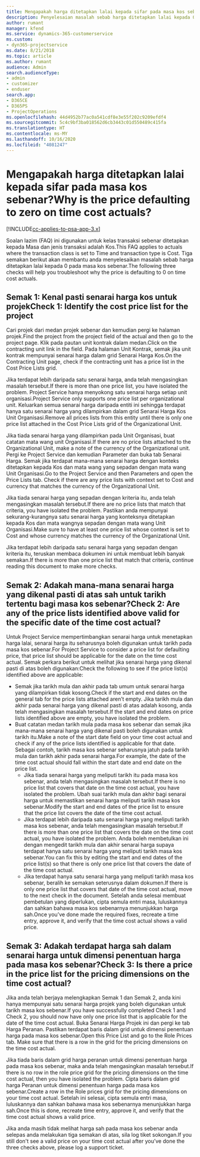 ```yaml
---
title: Mengapakah harga ditetapkan lalai kepada sifar pada masa kos sebenar?
description: Penyelesaian masalah sebab harga ditetapkan lalai kepada 0 pada masa kos sebenar.
author: rumant
manager: kfend
ms.service: dynamics-365-customerservice
ms.custom:
- dyn365-projectservice
ms.date: 8/21/2018
ms.topic: article
ms.author: rumant
audience: Admin
search.audienceType:
- admin
- customizer
- enduser
search.app:
- D365CE
- D365PS
- ProjectOperations
ms.openlocfilehash: 44d4952b77ac0a541cdf8e3e55f202c9209efdf4
ms.sourcegitcommit: 5c4c9bf3ba018562d6cb3443c01d550489c415fa
ms.translationtype: HT
ms.contentlocale: ms-MY
ms.lasthandoff: 10/16/2020
ms.locfileid: "4081247"
---
```

# <a name="why-is-the-price-defaulting-to-zero-on-time-cost-actuals"></a><span data-ttu-id="7b1ed-103">Mengapakah harga ditetapkan lalai kepada sifar pada masa kos sebenar?</span><span class="sxs-lookup"><span data-stu-id="7b1ed-103">Why is the price defaulting to zero on time cost actuals?</span></span>

[!INCLUDE[cc-applies-to-psa-app-3.x](../includes/cc-applies-to-psa-app-3x.md)]

<span data-ttu-id="7b1ed-104">Soalan lazim (FAQ) ini digunakan untuk kelas transaksi sebenar ditetapkan kepada Masa dan jenis transaksi adalah Kos.</span><span class="sxs-lookup"><span data-stu-id="7b1ed-104">This FAQ applies to actuals where the transaction class is set to Time and transaction type is Cost.</span></span> <span data-ttu-id="7b1ed-105">Tiga semakan berikut akan membantu anda menyelesaikan masalah sebab harga ditetapkan lalai kepada 0 pada masa kos sebenar.</span><span class="sxs-lookup"><span data-stu-id="7b1ed-105">The following three checks will help you troubleshoot why the price is defaulting to 0 on time cost actuals.</span></span>
 
## <a name="check-1-identify-the-cost-price-list-for-the-project"></a><span data-ttu-id="7b1ed-106">Semak 1: Kenal pasti senarai harga kos untuk projek</span><span class="sxs-lookup"><span data-stu-id="7b1ed-106">Check 1: Identify the cost price list for the project</span></span>

<span data-ttu-id="7b1ed-107">Cari projek dari medan projek sebenar dan kemudian pergi ke halaman projek.</span><span class="sxs-lookup"><span data-stu-id="7b1ed-107">Find the project from the project field of the actual and then go to the project page.</span></span> <span data-ttu-id="7b1ed-108">Klik pada pautan unit kontrak dalam medan.</span><span class="sxs-lookup"><span data-stu-id="7b1ed-108">Click on the contracting unit link in the field.</span></span> <span data-ttu-id="7b1ed-109">Pada halaman Unit Kontrak, semak jika unit kontrak mempunyai senarai harga dalam grid Senarai Harga Kos.</span><span class="sxs-lookup"><span data-stu-id="7b1ed-109">On the Contracting Unit page, check if the contracting unit has a price list in the Cost Price Lists grid.</span></span>

<span data-ttu-id="7b1ed-110">Jika terdapat lebih daripada satu senarai harga, anda telah mengasingkan masalah tersebut.</span><span class="sxs-lookup"><span data-stu-id="7b1ed-110">If there is more than one price list, you have isolated the problem.</span></span> <span data-ttu-id="7b1ed-111">Project Service hanya menyokong satu senarai harga setiap unit organisasi.</span><span class="sxs-lookup"><span data-stu-id="7b1ed-111">Project Service only supports one price list per organizational unit.</span></span> <span data-ttu-id="7b1ed-112">Keluarkan semua senarai harga daripada entiti ini sehingga terdapat hanya satu senarai harga yang dilampirkan dalam grid Senarai Harga Kos Unit Organisasi.</span><span class="sxs-lookup"><span data-stu-id="7b1ed-112">Remove all prices lists from this entity until there is only one price list attached in the Cost Price Lists grid of the Organizational Unit.</span></span>

<span data-ttu-id="7b1ed-113">Jika tiada senarai harga yang dilampirkan pada Unit Organisasi, buat catatan mata wang unit Organisasi.</span><span class="sxs-lookup"><span data-stu-id="7b1ed-113">If there are no price lists attached to the Organizational Unit, make a note of the currency of the Organizational unit.</span></span> <span data-ttu-id="7b1ed-114">Pergi ke Project Service dan kemudian Parameter dan buka tab Senarai Harga. Semak jika terdapat mana-mana senarai harga dengan konteks ditetapkan kepada Kos dan mata wang yang sepadan dengan mata wang Unit Organisasi.</span><span class="sxs-lookup"><span data-stu-id="7b1ed-114">Go to the Project Service and then Parameters and open the Price Lists tab. Check if there are any price lists with context set to Cost and currency that matches the currency of the Organizational Unit.</span></span>
 
<span data-ttu-id="7b1ed-115">Jika tiada senarai harga yang sepadan dengan kriteria itu, anda telah mengasingkan masalah tersebut.</span><span class="sxs-lookup"><span data-stu-id="7b1ed-115">If there are no price lists that match that criteria, you have isolated the problem.</span></span> <span data-ttu-id="7b1ed-116">Pastikan anda mempunyai sekurang-kurangnya satu senarai harga yang konteksnya ditetapkan kepada Kos dan mata wangnya sepadan dengan mata wang Unit Organisasi.</span><span class="sxs-lookup"><span data-stu-id="7b1ed-116">Make sure to have at least one price list whose context is set to Cost and whose currency matches the currency of the Organizational Unit.</span></span>

<span data-ttu-id="7b1ed-117">Jika terdapat lebih daripada satu senarai harga yang sepadan dengan kriteria itu, teruskan membaca dokumen ini untuk membuat lebih banyak semakan.</span><span class="sxs-lookup"><span data-stu-id="7b1ed-117">If there is more than one price list that match that criteria, continue reading this document to make more checks.</span></span>

## <a name="check-2-are-any-of-the-price-lists-identified-above-valid-for-the-specific-date-of-the-time-cost-actual"></a><span data-ttu-id="7b1ed-118">Semak 2: Adakah mana-mana senarai harga yang dikenal pasti di atas sah untuk tarikh tertentu bagi masa kos sebenar?</span><span class="sxs-lookup"><span data-stu-id="7b1ed-118">Check 2: Are any of the price lists identified above valid for the specific date of the time cost actual?</span></span>

<span data-ttu-id="7b1ed-119">Untuk Project Service mempertimbangkan senarai harga untuk menetapkan harga lalai, senarai harga itu seharusnya boleh digunakan untuk tarikh pada masa kos sebenar.</span><span class="sxs-lookup"><span data-stu-id="7b1ed-119">For Project Service to consider a price list for defaulting price, that price list should be applicable for the date on the time cost actual.</span></span> <span data-ttu-id="7b1ed-120">Semak perkara berikut untuk melihat jika senarai harga yang dikenal pasti di atas boleh digunakan:</span><span class="sxs-lookup"><span data-stu-id="7b1ed-120">Check the following to see if the price list(s) identified above are applicable:</span></span>

- <span data-ttu-id="7b1ed-121">Semak jika tarikh mula dan akhir pada tab umum untuk senarai harga yang dilampirkan tidak kosong.</span><span class="sxs-lookup"><span data-stu-id="7b1ed-121">Check if the start and end dates on the general tab for the price lists attached aren’t empty.</span></span> <span data-ttu-id="7b1ed-122">Jika tarikh mula dan akhir pada senarai harga yang dikenal pasti di atas adalah kosong, anda telah mengasingkan masalah tersebut.</span><span class="sxs-lookup"><span data-stu-id="7b1ed-122">If the start and end dates on price lists identified above are empty, you have isolated the problem.</span></span> 
- <span data-ttu-id="7b1ed-123">Buat catatan medan tarikh mula pada masa kos sebenar dan semak jika mana-mana senarai harga yang dikenal pasti boleh digunakan untuk tarikh itu.</span><span class="sxs-lookup"><span data-stu-id="7b1ed-123">Make a note of the start date field on your time cost actual and check if any of the price lists identified is applicable for that date.</span></span> <span data-ttu-id="7b1ed-124">Sebagai contoh, tarikh masa kos sebenar seharusnya jatuh pada tarikh mula dan tarikh akhir pada senarai harga.</span><span class="sxs-lookup"><span data-stu-id="7b1ed-124">For example, the date of the time cost actual should fall within the start date and end date on the price list.</span></span> 
    - <span data-ttu-id="7b1ed-125">Jika tiada senarai harga yang meliputi tarikh itu pada masa kos sebenar, anda telah mengasingkan masalah tersebut.</span><span class="sxs-lookup"><span data-stu-id="7b1ed-125">If there is no price list that covers that date on the time cost actual, you have isolated the problem.</span></span> <span data-ttu-id="7b1ed-126">Ubah suai tarikh mula dan akhir bagi senarai harga untuk memastikan senarai harga meliputi tarikh masa kos sebenar.</span><span class="sxs-lookup"><span data-stu-id="7b1ed-126">Modify the start and end dates of the price list to ensure that the price list covers the date of the time cost actual.</span></span> 
    - <span data-ttu-id="7b1ed-127">Jika terdapat lebih daripada satu senarai harga yang meliputi tarikh masa kos sebenar, anda telah mengasingkan masalah tersebut.</span><span class="sxs-lookup"><span data-stu-id="7b1ed-127">If there is more than one price list that covers the date on the time cost actual, you have isolated the problem.</span></span> <span data-ttu-id="7b1ed-128">Anda boleh membetulkan ini dengan mengedit tarikh mula dan akhir senarai harga supaya terdapat hanya satu senarai harga yang meliputi tarikh masa kos sebenar.</span><span class="sxs-lookup"><span data-stu-id="7b1ed-128">You can fix this by editing the start and end dates of the price list(s) so that there is only one price list that covers the date of the time cost actual.</span></span> 
    - <span data-ttu-id="7b1ed-129">Jika terdapat hanya satu senarai harga yang meliputi tarikh masa kos sebenar, beralih ke semakan seterusnya dalam dokumen.</span><span class="sxs-lookup"><span data-stu-id="7b1ed-129">If there is only one price list that covers that date of the time cost actual, move to the next check in the document.</span></span>
<span data-ttu-id="7b1ed-130">Setelah anda selesai membuat pembetulan yang diperlukan, cipta semula entri masa, luluskannya dan sahkan bahawa masa kos sebenarnya menunjukkan harga sah.</span><span class="sxs-lookup"><span data-stu-id="7b1ed-130">Once you’ve done made the required fixes, recreate a time entry, approve it, and verify that the time cost actual shows a valid price.</span></span>

## <a name="check-3-is-there-a-price-in-the-price-list-for-the-pricing-dimensions-on-the-time-cost-actual"></a><span data-ttu-id="7b1ed-131">Semak 3: Adakah terdapat harga sah dalam senarai harga untuk dimensi penentuan harga pada masa kos sebenar?</span><span class="sxs-lookup"><span data-stu-id="7b1ed-131">Check 3: Is there a price in the price list for the pricing dimensions on the time cost actual?</span></span>

<span data-ttu-id="7b1ed-132">Jika anda telah berjaya melengkapkan Semak 1 dan Semak 2, anda kini hanya mempunyai satu senarai harga projek yang boleh digunakan untuk tarikh masa kos sebenar.</span><span class="sxs-lookup"><span data-stu-id="7b1ed-132">If you have successfully completed Check 1 and Check 2, you should now have only one price list that is applicable for the date of the time cost actual.</span></span> <span data-ttu-id="7b1ed-133">Buka Senarai Harga Projek ini dan pergi ke tab Harga Peranan. Pastikan terdapat baris dalam grid untuk dimensi penentuan harga pada masa kos sebenar.</span><span class="sxs-lookup"><span data-stu-id="7b1ed-133">Open this Price List and go to the Role Prices tab. Make sure that there is a row in the grid for the pricing dimensions on the time cost actual.</span></span>

<span data-ttu-id="7b1ed-134">Jika tiada baris dalam grid harga peranan untuk dimensi penentuan harga pada masa kos sebenar, maka anda telah mengasingkan masalah tersebut.</span><span class="sxs-lookup"><span data-stu-id="7b1ed-134">If there is no row in the role price grid for the pricing dimensions on the time cost actual, then you have isolated the problem.</span></span> <span data-ttu-id="7b1ed-135">Cipta baris dalam grid harga Peranan untuk dimensi penentuan harga pada masa kos sebenar.</span><span class="sxs-lookup"><span data-stu-id="7b1ed-135">Create a row in the Role prices grid for the pricing dimensions on your time cost actual.</span></span> <span data-ttu-id="7b1ed-136">Setelah ini selesai, cipta semula entri masa, luluskannya dan sahkan bahawa masa kos sebenarnya menunjukkan harga sah.</span><span class="sxs-lookup"><span data-stu-id="7b1ed-136">Once this is done, recreate time entry, approve it, and verify that the time cost actual shows a valid price.</span></span>
 
<span data-ttu-id="7b1ed-137">Jika anda masih tidak melihat harga sah pada masa kos sebenar anda selepas anda melakukan tiga semakan di atas, sila log tiket sokongan.</span><span class="sxs-lookup"><span data-stu-id="7b1ed-137">If you still don't see a valid price on your time cost actual after you’ve done the three checks above, please log a support ticket.</span></span>



